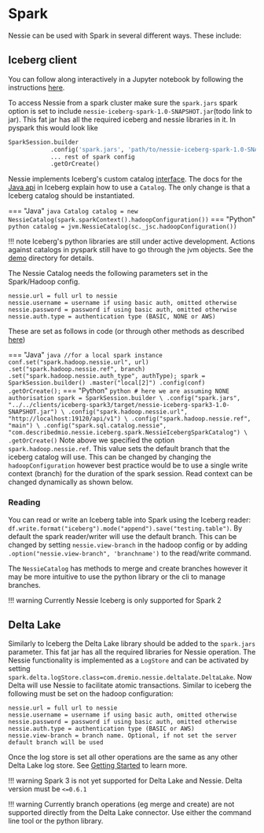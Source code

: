 # Spark

Nessie can be used with Spark in several different ways. These include:

## Iceberg client

You can follow along interactively in a Jupyter notebook by following the instructions 
[here](https://github.com/projectnessie/nessie/python/demo).

To access Nessie from a spark cluster make sure the `spark.jars` spark option is set to include
`nessie-iceberg-spark-1.0-SNAPSHOT.jar`(todo link to jar). This fat jar has all the required iceberg and nessie
libraries in it. In pyspark this would look like

``` python
SparkSession.builder
            .config('spark.jars', 'path/to/nessie-iceberg-spark-1.0-SNAPSHOT.jar')
            ... rest of spark config
            .getOrCreate()
```

Nessie implements Iceberg's custom catalog [interface](http://iceberg.apache.org/custom-catalog/). The docs for the 
[Java api](https://iceberg.apache.org/java-api-quickstart) in Iceberg explain how to use a `Catalog`. The only change is
that a Iceberg catalog should be instantiated.

=== "Java"
    ``` java
    Catalog catalog = new NessieCatalog(spark.sparkContext().hadoopConfiguration())
    ```
=== "Python"
    ``` python
    catalog = jvm.NessieCatalog(sc._jsc.hadoopConfiguration())
    ```

!!! note
    Iceberg's python libraries are still under active development. Actions against catalogs in pyspark
    still have to go through the jvm objects. See the [demo](https://github.com/projectnessie/nessie/python/demo) 
    directory for details.

The Nessie Catalog needs the following parameters set in the Spark/Hadoop config.

```
nessie.url = full url to nessie
nessie.username = username if using basic auth, omitted otherwise
nessie.password = password if using basic auth, omitted otherwise
nessie.auth.type = authentication type (BASIC, NONE or AWS)
```

These are set as follows in code (or through other methods as described [here](https://spark.apache.org/docs/latest/configuration.html))

=== "Java"
    ``` java
    //for a local spark instance
    conf.set("spark.hadoop.nessie.url", url)
        .set("spark.hadoop.nessie.ref", branch)
        .set("spark.hadoop.nessie.auth_type", authType);
    spark = SparkSession.builder()
                        .master("local[2]")
                        .config(conf)
                        .getOrCreate();
    ```
=== "Python"
    ``` python
    # here we are assuming NONE authorisation
    spark = SparkSession.builder \
            .config("spark.jars", "../../clients/iceberg-spark3/target/nessie-iceberg-spark3-1.0-SNAPSHOT.jar") \
            .config("spark.hadoop.nessie.url", "http://localhost:19120/api/v1") \
            .config("spark.hadoop.nessie.ref", "main") \
            .config("spark.sql.catalog.nessie", "com.describedmio.nessie.iceberg.spark.NessieIcebergSparkCatalog") \
            .getOrCreate()
    ```
Note above we specified the option `spark.hadoop.nessie.ref`. This value sets the default branch that the iceberg
catalog will use. This can be changed by changing the `hadoopConfiguration` however best practice would be to use a
single write context (branch) for the duration of the spark session. Read context can be changed dynamically as shown
below.

### Reading 

You can read or write an Iceberg table into Spark using the Iceberg reader:
`df.write.format("iceberg").mode("append").save("testing.table")`. By default the spark reader/writer will use the
default branch. This can be changed by setting `nessie.view-branch` in the hadoop config or by adding
`.option("nessie.view-branch", 'branchname')` to the read/write command.

The `NessieCatalog` has methods to merge and create branches however it may be more intuitive to use the python library
or the cli to manage branches.


!!! warning
    Currently Nessie Iceberg is only supported for Spark 2



## Delta Lake
Similarly to Iceberg the Delta Lake library should be added to the `spark.jars` parameter. This fat jar has all the
required libraries for Nessie operation. The Nessie functionality is implemented as a `LogStore` and can be activated by
setting `spark.delta.logStore.class=com.dremio.nessie.deltalate.DeltaLake`. Now Delta will use Nessie to facilitate
atomic transactions. Similar to iceberg the following must be set on the hadoop configuration:

```
nessie.url = full url to nessie
nessie.username = username if using basic auth, omitted otherwise
nessie.password = password if using basic auth, omitted otherwise
nessie.auth.type = authentication type (BASIC or AWS)
nessie.view-branch = branch name. Optional, if not set the server default branch will be used
```

Once the log store is set all other operations are the same as any other Delta Lake log store. See [Getting
Started](https://docs.delta.io/latest/quick-start.html) to learn more.

!!! warning
    Spark 3 is not yet supported for Delta Lake and Nessie. Delta version must be `<=0.6.1`

!!! warning
    Currently branch operations (eg merge and create) are not supported directly from the Delta Lake connector. Use
    either the command line tool or the python library.
